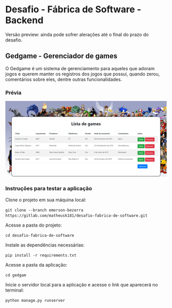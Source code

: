 # Desafio - Fábrica de Software - Backend
Versão preview: ainda pode sofrer alerações até o final do prazo do desafio.


## Gedgame - Gerenciador de games

O Gedgame é um sistema de gerenciamento para aqueles que adoram jogos e querem manter os registros dos jogos que possui, quando zerou, comentários sobre eles, dentre outras funcionalidades.


### Prévia

![Image](./screenshots/screenshot1.png "prévia")


### Instruções para testar a aplicação


Clone o projeto em sua máquina local:

`git clone --branch emerson-bezerra https://gitlab.com/matheusk181/desafio-fabrica-de-software.git`

Acesse a pasta do projeto:

`cd desafio-fabrica-de-software`

Instale as dependências necessárias:

`pip install -r requirements.txt`

Acesse a pasta da aplicação:

`cd gedgam`

Inicie o servidor local para a aplicação e acesse o link que aparecerá no terminal:

`python manage.py runserver`
